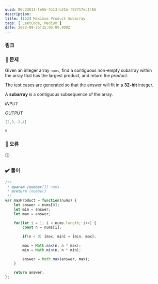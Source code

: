 ```yaml
---
uuid: 06c33611-fe56-4b13-b31b-f93717ec1f65
description: 
title: [152] Maximum Product Subarray
tags: [ LeetCode, Medium ]
date: 2022-09-25T15:00:00.000Z
---
```








### 링크

### 📝 문제

Given an integer array `nums`, find a contiguous non-empty subarray within the array that has the largest product, and return *the product*.

The test cases are generated so that the answer will fit in a **32-bit** integer.

A **subarray** is a contiguous subsequence of the array.

*INPUT*

*OUTPUT*

```jsx
[2,3,-2,4]
```

```jsx
6
```

### 🚨 오류

<aside>
🕧

</aside>

### ✔️ 풀이

```jsx
/**
 * @param {number[]} nums
 * @return {number}
 */
var maxProduct = function(nums) {
    let answer = nums[0];
    let min = answer;
    let max = answer;
    
    for(let i = 1; i < nums.length; i++) {
        const n = nums[i];
        
        if(n < 0) [max, min] = [min, max];
        
        max = Math.max(n, n * max);
        min = Math.min(n, n * min);
        
        answer = Math.max(answer, max);
    }
    
    return answer;
};
```